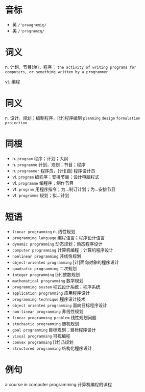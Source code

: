 # 音标

- 英 `/'prəugræmiŋ/`
- 美 `/'proɡræmɪŋ/`

# 词义

n. 计划，节目(单)，程序；
`the activity of writing programs for computers, or something written by a programmer`

vt. 编程


# 同义

n. 设计，规划；编制程序，[计]程序编制
`planning` `design` `formulation` `projection`

# 同根

- n. `program` 程序；计划；大纲
- n. `programme` 计划，规划；节目；程序
- n. `programmer` 程序员，[计][自] 程序设计员
- vi. `program` 编程序；安排节目；设计电脑程式
- vi. `programme` 编程序；制作节目
- vt. `program` 用程序指令；为…制订计划；为…安排节目
- vt. `programme` 规划；拟…计划

# 短语

- `linear programming` n. 线性规划
- `programming language` 编程语言；程序设计语言
- `dynamic programming` 动态规划；动态程序设计
- `computer programming` 计算机编程；计算机程序设计
- `nonlinear programming` 非线性规划
- `object-oriented programming` [计]面向对象的程序设计
- `quadratic programming` 二次规划
- `integer programming` [计]整数规划
- `mathematical programming` 数学规划
- `programming system` 程式设计系统；程序系统
- `application programming` 应用程序设计
- `programming technique` 程序设计技术
- `object oriented programming` 面向目标程序设计
- `non-linear programming` 非线性规划
- `linear programming problem` 线性规划问题
- `stochastic programming` 随机规划
- `goal programming` 目标规划；目标程序设计
- `visual programming` 可视编程
- `convex programming` [计]凸规划
- `structured programming` 结构化程序设计

# 例句

a course in computer programming
计算机编程的课程


